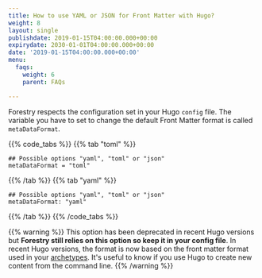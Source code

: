 ```yaml
---
title: How to use YAML or JSON for Front Matter with Hugo?
weight: 8
layout: single
publishdate: 2019-01-15T04:00:00.000+00:00
expirydate: 2030-01-01T04:00:00.000+00:00
date: '2019-01-15T04:00:00.000+00:00'
menu:
  faqs:
    weight: 6
    parent: FAQs

---
```

Forestry respects the configuration set in your Hugo `config` file. The variable you have to set to change the default Front Matter format is called `metaDataFormat`.

{{% code_tabs %}} {{% tab "toml" %}}

    ## Possible options "yaml", "toml" or "json"
    metaDataFormat = "toml"

{{% /tab %}} {{% tab "yaml" %}}

    ## Possible options "yaml", "toml" or "json"
    metaDataFormat: "yaml"

{{% /tab %}} {{% /code_tabs %}}

{{% warning %}}
This option has been deprecated in recent Hugo versions but **Forestry still relies on this option so keep it in your config file**. In recent Hugo versions, the format is now based on the front matter format used in your [archetypes](https://gohugo.io/content-management/archetypes/). It's useful to know if you use Hugo to create new content from the command line.
{{% /warning %}}